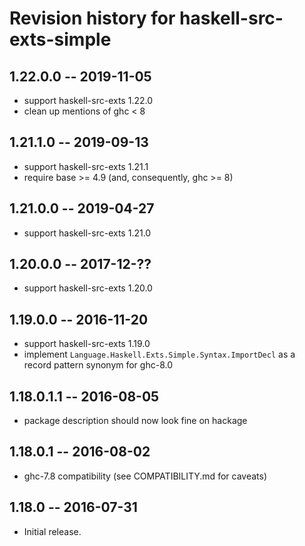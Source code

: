 # Revision history for haskell-src-exts-simple

## 1.22.0.0    -- 2019-11-05

* support haskell-src-exts 1.22.0
* clean up mentions of ghc < 8

## 1.21.1.0    -- 2019-09-13

* support haskell-src-exts 1.21.1
* require base >= 4.9 (and, consequently, ghc >= 8)

## 1.21.0.0    -- 2019-04-27

* support haskell-src-exts 1.21.0

## 1.20.0.0    -- 2017-12-??

* support haskell-src-exts 1.20.0

## 1.19.0.0    -- 2016-11-20

* support haskell-src-exts 1.19.0
* implement `Language.Haskell.Exts.Simple.Syntax.ImportDecl` as a record pattern synonym for ghc-8.0

## 1.18.0.1.1  -- 2016-08-05

* package description should now look fine on hackage

## 1.18.0.1  -- 2016-08-02

* ghc-7.8 compatibility (see COMPATIBILITY.md for caveats)

## 1.18.0  -- 2016-07-31

* Initial release.
